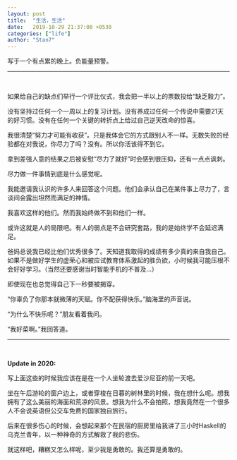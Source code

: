 ```yaml
---
layout: post
title:  "生活，生活"
date:   2019-10-29 21:37:00 +0530
categories: ["life"]
author: "Stan7"
---
```


写于一个有点累的晚上。负能量预警。

---

<br/>

如果给自己的缺点们举行一个评比仪式，我会把一半以上的票数投给“缺乏毅力”。

没有坚持过任何一个一周以上的复习计划。没有养成过任何一个传说中需要21天的好习惯。没有在任何一个关键的转折点上给过自己逆天改命的惊喜。

我很清楚“努力才可能有收获”。只是我体会它的方式跟别人不一样。无数失败的经验都在对我说，你尽力了吗？没有。所以你活该得不到它。

拿到差强人意的结果之后被安慰“尽力了就好”时会感到很压抑，还有一点点讽刺。

尽力做一件事情到底是什么感觉呢。

我能邀请我认识的许多人来回答这个问题。他们会承认自己在某件事上尽力了，言谈间会露出坦然而满足的神情。

我喜欢这样的他们。然而我始终做不到和他们一样。

或许这就是人的局限吧。有人的弱点是不会研究套路，我的是始终学不会延迟满足。

爸妈总说我已经比他们优秀很多了。天知道我取得的成绩有多少真的来自我自己。如果不是做好学生的虚荣心和被应试教育体系激起的胜负欲，小时候我可能压根不会好好学习。（当然还要感谢当时智能手机的不普及…）

即使现在也总觉得自己下一秒要被揭穿。

“你辜负了你那本就微薄的天赋。你不配获得快乐。”脑海里的声音说。

“为什么不快乐呢？”朋友看着我问。

“我好菜啊。”我回答道。

---

<br/>

**Update in 2020:**

写上面这些的时候我应该在是在一个人坐轮渡去爱沙尼亚的前一天吧。

坐在午后游轮的窗户边上，或者穿梭在日暮的树林里的时候，我在想什么呢。想我拥有了这么美丽的海面和荒凉的风景。想我为什么不会拍照，想我竟然在一个很多人不会说英语但公交车免费的国家独自旅行。

后来在很多伤心的时候，会想起来那个在民宿的厨房里给我讲了三小时Haskell的乌克兰青年，以一种神奇的方式解救了我的悲伤。

就这样吧，糟糕又怎么样呢，至少我是勇敢的。我还算是勇敢的。
